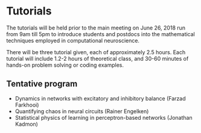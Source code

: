 # Tutorials

The tutorials will be held prior to the main meeting on June 26, 2018 run from 9am till 5pm to introduce students and postdocs into the mathematical techniques employed in computational neuroscience. 

There will be three tutorial given, each of approximately 2.5 hours. Each tutorial will include 1.2-2 hours of theoretical class, and 30-60 minutes of hands-on problem solving or coding examples.

## Tentative program
- Dynamics in networks with excitatory and inhibitory balance (Farzad Farkhooi)
- Quantifying chaos in neural circuits (Rainer Engelken)
- Statistical physics of learning in perceptron-based networks (Jonathan Kadmon)

